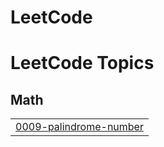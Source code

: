 # LeetCode

<!---LeetCode Topics Start-->
# LeetCode Topics
## Math
|  |
| ------- |
| [0009-palindrome-number](https://github.com/Bharatdungriyal/LeetCode/tree/master/0009-palindrome-number) |
<!---LeetCode Topics End-->